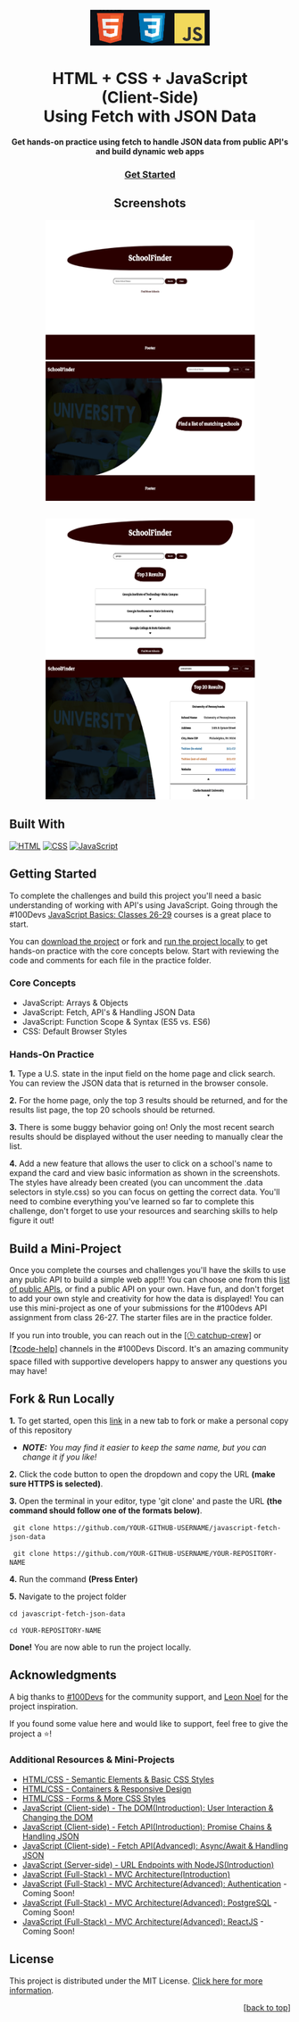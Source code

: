 <a name="readme-top"></a>

<!-- PROJECT LOGO -->
<div align="center">
  <a href="">
    <img src="screenshots/project-logo.png" alt="project-name" height="64">
  </a>
<h1 align="center">HTML + CSS + JavaScript <br>(Client-Side)<br> Using Fetch with JSON Data</h1>
<h4>Get hands-on practice using fetch to handle JSON data from public API's and build dynamic web apps</h4>
</div>
<div align="center">
  <h3>
    <a href="#getting-started" target="_blank" rel="noreferrer noopener">Get Started</a>
  </h3>
</div>

<!-- SCREENSHOT -->
<h2 align="center">Screenshots</h2>

<div align="center">
  <img width="375" height="250" alt="project-screenshot" src="screenshots/project-screenshot.png">
  <img width="375" height="250" alt="project-screenshot" src="screenshots/project-screenshot-3.png">
  <h2 align="center"></h2>
</div>

<div align="center">
  <img width="375" height="250" alt="project-screenshot" src="screenshots/project-screenshot-2.png">
  <img width="375" height="250" alt="project-screenshot" src="screenshots/project-screenshot-4.png">
</div>

## Built With

[![HTML](https://img.shields.io/badge/HTML-%23282828?style=for-the-badge&logo=HTML5&logoColor=%23E34F26&logoSize=auto)](https://html.com/html5/) [![CSS](https://img.shields.io/badge/CSS-%23282828?style=for-the-badge&logo=CSS3&logoColor=%231572B6&logoSize=auto)](https://www.w3schools.com/css/default.asp) [![JavaScript](https://img.shields.io/badge/JAVASCRIPT-%23282828?style=for-the-badge&logo=javascript&logoColor=%23F7DF1E&logoSize=auto)](https://ecma-international.org/publications-and-standards/standards/ecma-262/)

<!-- GETTING STARTED -->

## Getting Started

To complete the challenges and build this project you'll need a basic understanding of working with API's using JavaScript. Going through the #100Devs [JavaScript Basics: Classes 26-29](https://communitytaught.org/class/build-a-simple-app-using-apis) courses is a great place to start.

You can [download the project](https://github.com/RjayBrown/javascript-fetch-json-data/archive/refs/heads/main.zip) or fork and [run the project locally](https://github.com/RjayBrown/javascript-fetch-json-data#fork--run-locally) to get hands-on practice with the core concepts below. Start with reviewing the code and comments for each file in the practice folder.

### Core Concepts

- JavaScript: Arrays & Objects
- JavaScript: Fetch, API's & Handling JSON Data
- JavaScript: Function Scope & Syntax (ES5 vs. ES6)
- CSS: Default Browser Styles

### Hands-On Practice

**1.** Type a U.S. state in the input field on the home page and click search. You can review the JSON data that is returned in the browser console.

**2.** For the home page, only the top 3 results should be returned, and for the results list page, the top 20 schools should be returned.

**3.** There is some buggy behavior going on! Only the most recent search results should be displayed without the user needing to manually clear the list.

**4.** Add a new feature that allows the user to click on a school's name to expand the card and view basic information as shown in the screenshots. The styles have already been created (you can uncomment the .data selectors in style.css) so you can focus on getting the correct data. You'll need to combine everything you've learned so far to complete this challenge, don't forget to use your resources and searching skills to help figure it out!

## Build a Mini-Project

Once you complete the courses and challenges you'll have the skills to use any public API to build a simple web app!!! You can choose one from this [list of public APIs](https://github.com/public-apis/public-apis), or find a public API on your own. Have fun, and don't forget to add your own style and creativity for how the data is displayed! You can use this mini-project as one of your submissions for the #100devs API assignment from class 26-27. The starter files are in the practice folder.

If you run into trouble, you can reach out in the [[🕒 catchup-crew]](https://discord.com/channels/735923219315425401/932892279637700658) or [[❓code-help]](https://discord.com/channels/735923219315425401/735925942559440997) channels in the #100Devs Discord. It's an amazing community space filled with supportive developers happy to answer any questions you may have!

## Fork & Run Locally

**1.** To get started, open this [link](https://github.com/RjayBrown/javascript-fetch-json-data/fork) in a new tab to fork or make a personal copy of this repository

  - _**NOTE:** You may find it easier to keep the same name, but you can change it if you like!_

**2.** Click the code button to open the dropdown and copy the URL **(make sure HTTPS is selected)**.

**3.** Open the terminal in your editor, type 'git clone' and paste the URL **(the command should follow one of the formats below)**.

  ```
   git clone https://github.com/YOUR-GITHUB-USERNAME/javascript-fetch-json-data
  ```
  ```
   git clone https://github.com/YOUR-GITHUB-USERNAME/YOUR-REPOSITORY-NAME
  ```

**4.** Run the command **(Press Enter)**

**5.** Navigate to the project folder

   ```
   cd javascript-fetch-json-data
   ```
   ```
   cd YOUR-REPOSITORY-NAME
   ```

**Done!** You are now able to run the project locally.

<!-- ACKNOWLEDGEMENTS -->

## Acknowledgments

A big thanks to [#100Devs](https://discord.com/channels/735923219315425401/735925942559440997) for the community support, and [Leon Noel](https://github.com/leonnoel) for the project inspiration.

If you found some value here and would like to support, feel free to give the project a ⭐️!

### Additional Resources & Mini-Projects

- [HTML/CSS - Semantic Elements & Basic CSS Styles](https://github.com/RjayBrown/html-css-introduction)
- [HTML/CSS - Containers & Responsive Design](https://github.com/RjayBrown/html-css-responsive-design)
- [HTML/CSS - Forms & More CSS Styles](https://github.com/RjayBrown/html-css-forms-and-links)
- [JavaScript (Client-side) - The DOM(Introduction): User Interaction & Changing the DOM](https://github.com/RjayBrown/javascript-dom-intro)
- [JavaScript (Client-side) - Fetch API(Introduction): Promise Chains & Handling JSON](https://github.com/RjayBrown/javascript-fetch-json-data)
- [JavaScript (Client-side) - Fetch API(Advanced): Async/Await & Handling JSON](https://github.com/RjayBrown/war-the-card-game)
- [JavaScript (Server-side) - URL Endpoints with NodeJS(Introduction)](https://github.com/RjayBrown/olympics-search)
- [JavaScript (Full-Stack) - MVC Architecture(Introduction)](https://github.com/RjayBrown/hello-world)
- [JavaScript (Full-Stack) - MVC Architecture(Advanced): Authentication](https://github.com/RjayBrown/freelancr) - Coming Soon!
- [JavaScript (Full-Stack) - MVC Architecture(Advanced): PostgreSQL](https://github.com/RjayBrown/b-u-b) - Coming Soon!
- [JavaScript (Full-Stack) - MVC Architecture(Advanced): ReactJS](https://github.com/RjayBrown/) - Coming Soon!
<!-- LICENSE -->

## License

This project is distributed under the MIT License. [Click here for more information](LICENSE).

<p align="right">[<a href="#readme-top">back to top</a>]</p>
